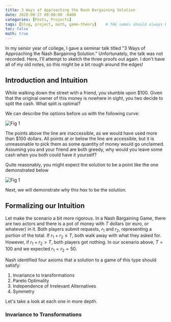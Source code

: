 ```yaml
---
title: 3 Ways of Approaching the Nash Bargaining Solution
date: 2020-08-27 09:00:00 -0400
categories: [Posts, Projects]
tags: [blog, project, math, game-theory]    # TAG names should always be lowercase
toc: false
math: true
---
```


In my senior year of college, I gave a seminar talk titled "3 Ways of Approaching the Nash Bargaining Solution."  Unfortunately, the talk was not recorded.  Here, I'll attempt to sketch the three proofs out again. I don't have all of my old notes, so this might be a bit rough around the edges!

## Introduction and Intuition

While walking down the street with a friend, you stumble upon \$100. Given that the original owner of this money is nowhere in sight, you two decide to split the cash. What split is optimal?

We can describe the options before us with the following curve:

![Fig 1](https://yalobe.github.io/assets/img/3_ways_nash_solution/optimalSplits100.jpeg)

The points above the line are inaccessible, as we would have used more than \$100 dollars. All points at or below the line are accessible, but it is unreasonable to pick them as some quantity of money would go unclaimed. Assuming you and your friend are both greedy, why would you leave some cash when you both could have it yourself?

Quite reasonably, you might expect the solution to be a point like the one demonstrated below

![Fig 1](https://yalobe.github.io/assets/img/3_ways_nash_solution/optimalPoint100.jpeg)

Next, we will demonstrate why this *has* to be the solution.

## Formalizing our Intuition

Let make the scenario a bit more rigorous.  In a Nash Bargaining Game, there are two actors and there is a pot of money with $T$ dollars (or euro, or whatever) in it. Both players submit requests, $r_1$ and $r_2$, representing a portion of the total.  If $r_1 +r_2 \leq T$, both walk away with what they asked for. However, if $r_1 + r_2 > T$, both players get nothing. In our scenario above, $T = 100$ and we expected $r_1 = r_2 = 50$.

Nash identified four axioms that a solution to a game of this type should satisfy:

1. Invariance to transformations
2. Pareto Optimality
3. Independence of Irrelevant Alternatives
4. Symmetry

Let's take a look at each one in more depth.

### Invariance to Transformations

